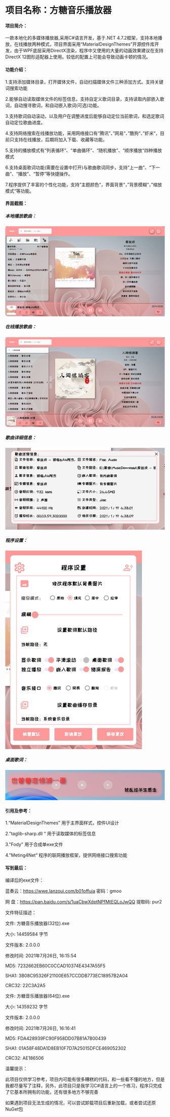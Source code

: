 # **项目名称：方糖音乐播放器**

#### 项目简介：

一款本地化的多媒体播放器,采用C#语言开发，基于.NET 4.7.2框架，支持本地播放，在线播放两种模式，项目界面采用“MaterialDesignThemes”开源控件库开发，由于WPF底层采用DirectX渲染，程序中又使用的大量的动画效果建议在支持DirectX 12图形适配器上使用。较低的配置上可能会导致动画卡顿的情况。

#### 功能介绍：

1.支持添加媒体目录，打开媒体文件，自动扫描媒体文件三种添加方式。支持关键词搜索功能

2.能够自动读取媒体文件的标签信息，支持自定义歌词目录，支持读取内部嵌入歌词，自动搜寻歌词，和自动嵌入歌词(可选)功能。

3.支持歌词自动滚动，以及用户在调整进度后能够自动定位当前歌词，和选定歌词自动定位歌曲进度。

4.支持网络搜索在线播放功能，采用网络接口有“腾讯”、”网易“、”酷狗“、”虾米“，目前只支持在线播放，后期将加入下载、收藏等功能。

5.支持的播放模式有“列表循环”、“单曲循环”、“随机播放”、“顺序播放“四种播放模式

6.支持桌面歌词功能(需要在设置中打开)与歌曲歌词同步，支持”上一曲”、“下一曲”、“播放”、“暂停”等快捷操作。

7.程序提供了丰富的个性化功能，支持”主题颜色“，界面背景“，”背景模糊“，”缩放模式“等功能。

#### 界面截图：

##### 本地播放歌曲：

![Snipaste_2021-07-03_13-03-40](图片/Snipaste_2021-07-03_13-03-40.png)

##### 在线播放歌曲：

![Snipaste_2021-07-03_13-06-54](图片/Snipaste_2021-07-03_13-06-54.png)

##### 歌曲详细信息：
![Snipaste_2021-07-03_13-04-05](图片/Snipaste_2021-07-03_13-04-05.png)

##### 程序设置：

![Snipaste_2021-07-03_13-04-54](图片/Snipaste_2021-07-03_13-04-54.png)

##### 桌面歌词：
![Snipaste_2021-07-03_13-07-08](图片/Snipaste_2021-07-03_13-07-08.png)

#### 引用及参考：

1.“MaterialDesignThemes” 用于主界面样式，控件UI设计

2.”taglib-sharp.dll “ 用于读取媒体的标签信息

3."Fody" 用于合成单exe文件

4.”Meting4Net“ 程序的联网播放框架，提供网络接口搜索功能

#### 写到最后：

编译后的exe文件：

蓝奏云：https://wwe.lanzoui.com/b01offuja  密码：gmoo

网    盘：https://pan.baidu.com/s/1uaCbwXdptNPfMtEQLoJwQQ 提取码: pur2 

文件特征描述：

文件: 方糖音乐播放器(32位).exe

大小: 14459584 字节

文件版本: 2.0.0.0

修改时间: 2021年7月26日, 16:15:54

MD5: 7232662EB60C0CCAD10374E4347A55F5

SHA1: 3B08C95326F21100E657CCDDB773EC18957B2A04

CRC32: 22C3A2A5

文件: 方糖音乐播放器(64位).exe

大小: 14359232 字节

文件版本: 2.0.0.0

修改时间: 2021年7月26日, 16:16:41

MD5: FDA428939FC90F958DD07B81A7800439

SHA1: 01A58F48DA1D8EB10F7D7A25015DFCE469052302

CRC32: AE186506

温馨提示：

此项目仅供学习参考，项目内可能有很多糟糕的代码，和一些看不懂的地方，但是我都尽量写了注释，另外，此项目只是我学习C#语言上的一个练习，程序只完成了它基本所拥有的功能，还有很多地方不够完善


如果遇到项目无法生成的情况，可以尝试卸载项目后重新加载，或者尝试还原NuGet包

